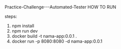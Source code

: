 Practice-Challenge---Automated-Tester
HOW TO RUN 

steps:
1. npm install
2. npm run dev
3. docker build -t nama-app:0.0.1 .
4. docker run -p 8080:8080 -d nama-app:0.0.1
